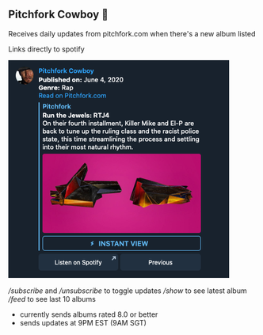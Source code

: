 ## Pitchfork Cowboy 🤠
Receives daily updates from pitchfork.com when there's a new album listed

Links directly to spotify

![](/assets/post.png)

_/subscribe_ and _/unsubscribe_ to toggle updates
_/show_ to see latest album 
_/feed_ to see last 10 albums

- currently sends albums rated 8.0 or better
- sends updates at 9PM EST (9AM SGT)

